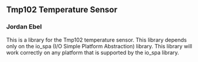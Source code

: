 ## Tmp102 Temperature Sensor
### Jordan Ebel

This is a library for the Tmp102 temperature sensor.
This library depends only on the io_spa (I/O Simple Platform Abstraction)
library.  This library will work correctly on any platform that is 
supported by the io_spa library.

